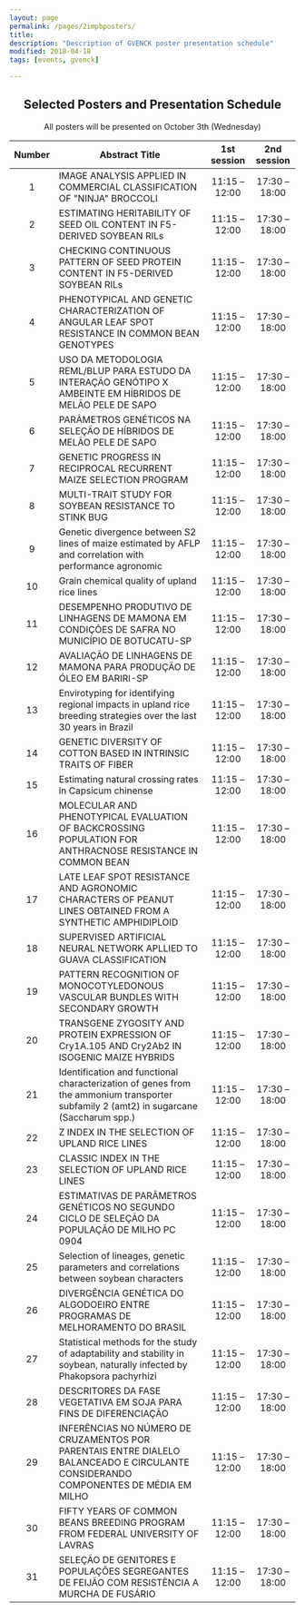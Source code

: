 ```yaml
---
layout: page
permalink: /pages/2impbposters/
title: 
description: "Description of GVENCK poster presentation schedule"
modified: 2018-04-18
tags: [events, gvenck]

---
```


<center><h2>Selected Posters and Presentation Schedule</h2></center>
  
<center>All posters will be presented on October 3th (Wednesday)</center>  
  
|	Number 	|	Abstract Title 															|	1st session	|	2nd session	|
|:-------------:|---------------------------------------------------------------------------------------------------------------------------------------|:---------------------:|:---------------------:|
|	1	|IMAGE ANALYSIS APPLIED IN COMMERCIAL CLASSIFICATION OF "NINJA" BROCCOLI 								|	11:15 – 12:00 	|	17:30 – 18:00	|
|	2	|ESTIMATING HERITABILITY OF SEED OIL CONTENT IN F5-DERIVED SOYBEAN RILs 								|	11:15 – 12:00 	|	17:30 – 18:00	|
|	3	|CHECKING CONTINUOUS PATTERN OF SEED PROTEIN CONTENT IN F5-DERIVED SOYBEAN RILs 							|	11:15 – 12:00 	|	17:30 – 18:00	|
|	4	|PHENOTYPICAL AND GENETIC CHARACTERIZATION OF ANGULAR LEAF SPOT RESISTANCE IN COMMON BEAN GENOTYPES 					|	11:15 – 12:00 	|	17:30 – 18:00	|
|	5	|USO DA METODOLOGIA REML/BLUP PARA ESTUDO DA INTERAÇÃO GENÓTIPO X AMBEINTE EM HÍBRIDOS DE MELÃO PELE DE SAPO			 	|	11:15 – 12:00 	|	17:30 – 18:00	|
|	6	|PARÂMETROS GENÉTICOS NA SELEÇÃO DE HÍBRIDOS DE MELÃO PELE DE SAPO 									|	11:15 – 12:00 	|	17:30 – 18:00	|
|	7	|GENETIC PROGRESS IN RECIPROCAL RECURRENT MAIZE SELECTION PROGRAM 									|	11:15 – 12:00 	|	17:30 – 18:00	|
|	8	|MULTI-TRAIT STUDY FOR SOYBEAN RESISTANCE TO STINK BUG										 	|	11:15 – 12:00 	|	17:30 – 18:00	|
|	9	|Genetic divergence between S2 lines of maize estimated by AFLP and correlation with performance agronomic			 	|	11:15 – 12:00 	|	17:30 – 18:00	|
|	10	|Grain chemical quality of upland rice lines 												|	11:15 – 12:00 	|	17:30 – 18:00	|
|	11	|DESEMPENHO PRODUTIVO DE LINHAGENS DE MAMONA EM CONDIÇÕES DE SAFRA NO MUNICÍPIO DE BOTUCATU-SP 						|	11:15 – 12:00 	|	17:30 – 18:00	|
|	12	|AVALIAÇÃO DE LINHAGENS DE MAMONA PARA PRODUÇÃO DE ÓLEO EM BARIRI-SP								 	|	11:15 – 12:00 	|	17:30 – 18:00	|
|	13	|Envirotyping for identifying regional impacts in upland rice breeding strategies over the last 30 years in Brazil 			|	11:15 – 12:00 	|	17:30 – 18:00	|
|	14	|GENETIC DIVERSITY OF COTTON BASED IN INTRINSIC TRAITS OF FIBER 									|	11:15 – 12:00 	|	17:30 – 18:00	|
|	15	|Estimating natural crossing rates in Capsicum chinense 										|	11:15 – 12:00 	|	17:30 – 18:00	|
|	16	|MOLECULAR AND PHENOTYPICAL EVALUATION OF BACKCROSSING POPULATION FOR ANTHRACNOSE RESISTANCE IN COMMON BEAN			 	|	11:15 – 12:00 	|	17:30 – 18:00	|
|	17	|LATE LEAF SPOT RESISTANCE AND AGRONOMIC CHARACTERS OF PEANUT LINES OBTAINED FROM A SYNTHETIC AMPHIDIPLOID			 	|	11:15 – 12:00 	|	17:30 – 18:00	|
|	18	|SUPERVISED ARTIFICIAL NEURAL NETWORK APLLIED TO GUAVA CLASSIFICATION 									|	11:15 – 12:00 	|	17:30 – 18:00	|
|	19	|PATTERN RECOGNITION OF MONOCOTYLEDONOUS VASCULAR BUNDLES WITH SECONDARY GROWTH 							|	11:15 – 12:00 	|	17:30 – 18:00	|
|	20	|TRANSGENE ZYGOSITY AND PROTEIN EXPRESSION OF Cry1A.105 AND Cry2Ab2 IN ISOGENIC MAIZE HYBRIDS					 	|	11:15 – 12:00 	|	17:30 – 18:00	|
|	21	|Identification and functional characterization of genes from the ammonium transporter subfamily 2 (amt2) in sugarcane (Saccharum spp.) |	11:15 – 12:00 	|	17:30 – 18:00	|
|	22	|Z INDEX IN THE SELECTION OF UPLAND RICE LINES											 	|	11:15 – 12:00 	|	17:30 – 18:00	|
|	23	|CLASSIC INDEX IN THE SELECTION OF UPLAND RICE LINES 											|	11:15 – 12:00 	|	17:30 – 18:00	|
|	24	|ESTIMATIVAS DE PARÂMETROS GENÉTICOS NO SEGUNDO CICLO DE SELEÇÃO DA POPULAÇÃO DE MILHO PC 0904 						|	11:15 – 12:00 	|	17:30 – 18:00	|
|	25	|Selection of lineages, genetic parameters and correlations between soybean characters						 	|	11:15 – 12:00 	|	17:30 – 18:00	|
|	26	|DIVERGÊNCIA GENÉTICA DO ALGODOEIRO ENTRE PROGRAMAS DE MELHORAMENTO DO BRASIL 								|	11:15 – 12:00 	|	17:30 – 18:00	|
|	27	|Statistical methods for the study of adaptability and stability in soybean, naturally infected by Phakopsora pachyrhizi 		|	11:15 – 12:00 	|	17:30 – 18:00	|
|	28	|DESCRITORES DA FASE VEGETATIVA EM SOJA PARA FINS DE DIFERENCIAÇÃO 									|	11:15 – 12:00 	|	17:30 – 18:00	|
|	29	|INFERÊNCIAS NO NÚMERO DE CRUZAMENTOS POR PARENTAIS ENTRE DIALELO BALANCEADO E CIRCULANTE CONSIDERANDO COMPONENTES DE MÉDIA EM MILHO 	|	11:15 – 12:00 	|	17:30 – 18:00	|
|	30	|FIFTY YEARS OF COMMON BEANS BREEDING PROGRAM FROM FEDERAL UNIVERSITY OF LAVRAS 							|	11:15 – 12:00 	|	17:30 – 18:00	|
|	31	|SELEÇÃO DE GENITORES E POPULAÇÕES SEGREGANTES DE FEIJÃO COM RESISTÊNCIA A MURCHA DE FUSÁRIO 						|	11:15 – 12:00 	|	17:30 – 18:00	|
